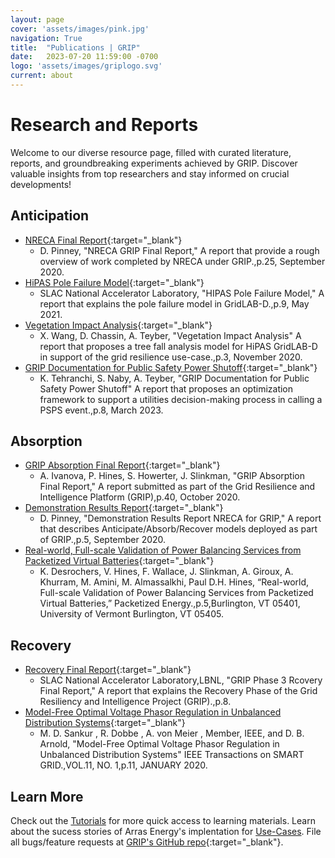 ```yaml
---
layout: page
cover: 'assets/images/pink.jpg'
navigation: True
title:  "Publications | GRIP"
date:   2023-07-20 11:59:00 -0700
logo: 'assets/images/griplogo.svg'
current: about
---
```


# Research and Reports

Welcome to our diverse resource page, filled with curated literature, reports, and groundbreaking experiments achieved by GRIP. Discover valuable insights from top researchers and stay informed on crucial developments!

## Anticipation

- [NRECA Final Report](https://drive.google.com/file/d/1tOCTWIOIKCMOAE3766AuHju7O_afyJa8/view){:target="_blank"}
    - D. Pinney, "NRECA GRIP Final Report," A report that provide a rough overview of work completed by NRECA under GRIP.,p.25, September 2020.
- [HiPAS Pole Failure Model](https://drive.google.com/file/d/1epcC9df_z6yaL7eezMjbm1KdT4l8_VKH/view){:target="_blank"}
    - SLAC National Accelerator Laboratory, "HIPAS Pole Failure Model," A report that explains the pole failure model in GridLAB-D.,p.9, May 2021. 
- [Vegetation Impact Analysis](https://drive.google.com/file/d/1Xfy23y0q2PBriluHL3BvC0yFd2qlPy2C/view){:target="_blank"}
    - X. Wang, D. Chassin, A. Teyber, "Vegetation Impact Analysis" A report that proposes a tree fall analysis model for HiPAS GridLAB-D in support of the grid resilience use-case.,p.3, November 2020. 
- [GRIP Documentation for Public Safety Power Shutoff](https://drive.google.com/file/d/1YfBP2OohKLTiVjmeRGacsz7d-0U-1wtq/view){:target="_blank"}
    - K. Tehranchi, S. Naby, A. Teyber, "GRIP Documentation for Public Safety Power Shutoff" A report that proposes an optimization framework to support a utilities decision-making process in calling a PSPS event.,p.8, March 2023. 

## Absorption
- [GRIP Absorption Final Report](https://drive.google.com/file/d/1kvqdpN7BP9eI4z2_bbcpNOl-S6LE4FX1/view){:target="_blank"}
    - A. Ivanova, P. Hines, S. Howerter, J. Slinkman, "GRIP Absorption Final Report," A report submitted as part of the Grid Resilience and Intelligence Platform (GRIP),p.40, October 2020. 
- [Demonstration Results Report](https://drive.google.com/file/d/1GLrXejbAerim_lYnJ5rLcNJZSatyyby5/view){:target="_blank"}
    - D. Pinney, "Demonstration Results Report NRECA for GRIP," A report that describes Anticipate/Absorb/Recover models deployed as part of GRIP.,p.5, September 2020. 
- [Real-world, Full-scale Validation of Power Balancing Services from Packetized Virtual Batteries](https://ieeexplore.ieee.org/document/8791628){:target="_blank"}
    - K. Desrochers, V. Hines, F. Wallace, J. Slinkman, A. Giroux, A. Khurram, M. Amini, M. Almassalkhi, Paul D.H. Hines, “Real-world, Full-scale Validation of Power Balancing Services from Packetized Virtual Batteries,” Packetized Energy.,p.5,Burlington, VT 05401, University of Vermont Burlington, VT 05405.

## Recovery
- [Recovery Final Report](https://drive.google.com/file/d/12Vtj5m_ySWongeI7Rj6lE7cmHqb_0mst/view){:target="_blank"}
    - SLAC National Accelerator Laboratory,LBNL, "GRIP Phase 3 Rcovery Final Report," A report that explains the Recovery Phase of the Grid Resiliency and Intelligence Project (GRIP).,p.8.
- [Model-Free Optimal Voltage Phasor Regulation in Unbalanced Distribution Systems](https://drive.google.com/file/d/1jHZxqsKxJBEMGOLAqmsfekUJ54m7cEHy/view?usp=sharing){:target="_blank"}
    - M. D. Sankur , R. Dobbe , A. von Meier , Member, IEEE, and D. B. Arnold, "Model-Free Optimal Voltage Phasor Regulation in Unbalanced Distribution Systems" IEEE Transactions on SMART GRID.,VOL.11, NO. 1,p.11, JANUARY 2020.

## Learn More
Check out the [Tutorials](https://www.grip.energy/Getting%20Started/) for more quick access to learning materials. Learn about the sucess stories of Arras Energy's implentation for [Use-Cases](https://www.grip.energy/use-cases/). File all bugs/feature requests at [GRIP's GitHub repo](https://github.com/slacgismo/grip-webpage){:target="_blank"}.

[Tutorials]:  https://arras-energy.github.io/static-website/tutorials/
[Publications]:   https://arras-energy.github.io/static-website/literature/ 
[Use-Cases]:  https://arras-energy.github.io/static-website/use-cases/ 
[GRIP's GitHub repo]: https://github.com/slacgismo/grip-webpage
